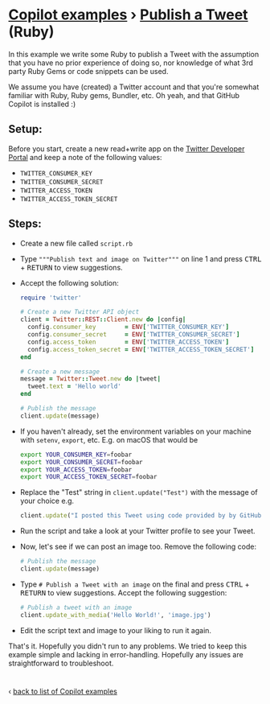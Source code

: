 # [Copilot examples](../README.md) › [Publish a Tweet](/README.md) (Ruby)

In this example we write some Ruby to publish a Tweet with the assumption that you have no prior experience of doing so, nor knowledge of what 3rd party Ruby Gems or code snippets can be used.

We assume you have (created) a Twitter account and that you're somewhat familiar with Ruby, Ruby gems, Bundler, etc. Oh yeah, and that GitHub Copilot is installed :)

## Setup:

Before you start, create a new read+write app on the [Twitter Developer Portal](https://developer.twitter.com/en/portal/dashboard) and keep a note of the following values:

* `TWITTER_CONSUMER_KEY`
* `TWITTER_CONSUMER_SECRET`
* `TWITTER_ACCESS_TOKEN`
* `TWITTER_ACCESS_TOKEN_SECRET`

## Steps:

- Create a new file called `script.rb`

- Type `"""Publish text and image on Twitter"""` on line 1 and press <kbd>CTRL</kbd> + <kbd>RETURN</kbd> to view suggestions.

- Accept the following solution:

  ```ruby
  require 'twitter'

  # Create a new Twitter API object
  client = Twitter::REST::Client.new do |config|
    config.consumer_key        = ENV['TWITTER_CONSUMER_KEY']
    config.consumer_secret     = ENV['TWITTER_CONSUMER_SECRET']
    config.access_token        = ENV['TWITTER_ACCESS_TOKEN']
    config.access_token_secret = ENV['TWITTER_ACCESS_TOKEN_SECRET']
  end

  # Create a new message
  message = Twitter::Tweet.new do |tweet|
    tweet.text = 'Hello world'
  end

  # Publish the message
  client.update(message)
  ```

- If you haven't already, set the environment variables on your machine with `setenv`, `export`, etc. E.g. on macOS that would be
  
  ```bash
  export YOUR_CONSUMER_KEY=foobar
  export YOUR_CONSUMER_SECRET=foobar
  export YOUR_ACCESS_TOKEN=foobar
  export YOUR_ACCESS_TOKEN_SECRET=foobar
  ```

- Replace the "Test" string in `client.update("Test")` with the message of your choice e.g.

  ```ruby
  client.update("I posted this Tweet using code provided by by GitHub Copilot! 🤯")
  ```

- Run the script and take a look at your Twitter profile to see your Tweet.

- Now, let's see if we can post an image too. Remove the following code:

  ```ruby
  # Publish the message
  client.update(message)
  ```


- Type `# Publish a Tweet with an image` on the final and press <kbd>CTRL</kbd> + <kbd>RETURN</kbd> to view suggestions. Accept the following suggestion:

  ```ruby
  # Publish a tweet with an image
  client.update_with_media('Hello World!', 'image.jpg')
  ```

- Edit the script text and image to your liking to run it again.

That's it. Hopefully you didn't run to any problems. We tried to keep this example simple and lacking in error-handling. Hopefully any issues are straightforward to troubleshoot.

#

‹ [back to list of Copilot examples](../README.md)
